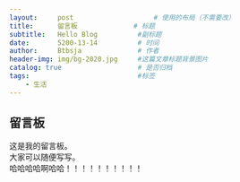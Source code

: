 ```yaml
---
layout:     post   				    # 使用的布局（不需要改）
title:      留言板				 # 标题 
subtitle:   Hello Blog          #副标题
date:       5200-13-14 	        # 时间
author:     Btbsja				# 作者
header-img: img/bg-2020.jpg 	#这篇文章标题背景图片
catalog: true 					# 是否归档
tags:							#标签
    - 生活
---
```


## 留言板

这是我的留言板。  
大家可以随便写写。  
哈哈哈哈啊哈哈！！！！！！！！！！
